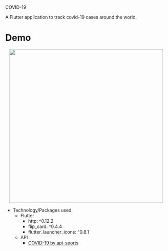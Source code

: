 <br> COVID-19 <br>

A Flutter application to track covid-19 cases around the world.

# Demo
<p align='center'>
<img height="480px" src="https://github.com/Raneem-Khafagy/Covid-19-FlutterApp-/blob/main/assets/video/covid-19.mp4">
</p>

* Technology/Packages used 
  * Flutter
      * http: ^0.12.2
      * flip_card: ^0.4.4
      * flutter_launcher_icons: ^0.8.1
  * API
      * [COVID-19 by api-sports](https://rapidapi.com/api-sports/api/covid-193)
  
  
  
  


  
